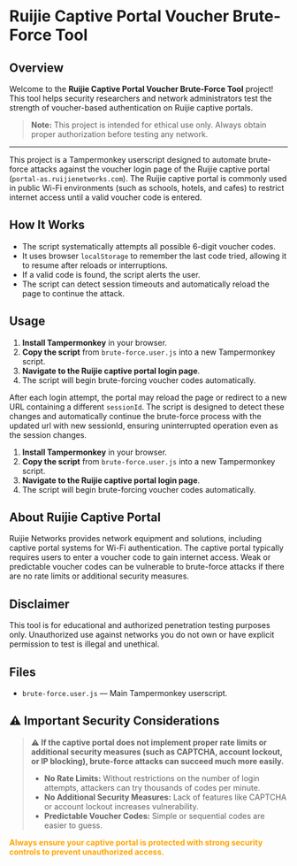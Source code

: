 # Ruijie Captive Portal Voucher Brute-Force Tool

## Overview

Welcome to the **Ruijie Captive Portal Voucher Brute-Force Tool** project! This tool helps security researchers and network administrators test the strength of voucher-based authentication on Ruijie captive portals.

> **Note:** This project is intended for ethical use only. Always obtain proper authorization before testing any network.

---

This project is a Tampermonkey userscript designed to automate brute-force attacks against the voucher login page of the Ruijie captive portal (`portal-as.ruijienetworks.com`). The Ruijie captive portal is commonly used in public Wi-Fi environments (such as schools, hotels, and cafes) to restrict internet access until a valid voucher code is entered.

## How It Works

- The script systematically attempts all possible 6-digit voucher codes.
- It uses browser `localStorage` to remember the last code tried, allowing it to resume after reloads or interruptions.
- If a valid code is found, the script alerts the user.
- The script can detect session timeouts and automatically reload the page to continue the attack.

## Usage

1. **Install Tampermonkey** in your browser.
2. **Copy the script** from `brute-force.user.js` into a new Tampermonkey script.
3. **Navigate to the Ruijie captive portal login page**.
4. The script will begin brute-forcing voucher codes automatically.

After each login attempt, the portal may reload the page or redirect to a new URL containing a different `sessionId`. The script is designed to detect these changes and automatically continue the brute-force process with the updated url with new sessionId, ensuring uninterrupted operation even as the session changes.

1. **Install Tampermonkey** in your browser.
2. **Copy the script** from `brute-force.user.js` into a new Tampermonkey script.
3. **Navigate to the Ruijie captive portal login page**.
4. The script will begin brute-forcing voucher codes automatically.

## About Ruijie Captive Portal

Ruijie Networks provides network equipment and solutions, including captive portal systems for Wi-Fi authentication. The captive portal typically requires users to enter a voucher code to gain internet access. Weak or predictable voucher codes can be vulnerable to brute-force attacks if there are no rate limits or additional security measures.

## Disclaimer

This tool is for educational and authorized penetration testing purposes only. Unauthorized use against networks you do not own or have explicit permission to test is illegal and unethical.

## Files

- `brute-force.user.js` — Main Tampermonkey userscript.

## ⚠️ Important Security Considerations

> **:warning: If the captive portal does not implement proper rate limits or additional security measures (such as CAPTCHA, account lockout, or IP blocking), brute-force attacks can succeed much more easily.**
>
> - **No Rate Limits:** Without restrictions on the number of login attempts, attackers can try thousands of codes per minute.
> - **No Additional Security Measures:** Lack of features like CAPTCHA or account lockout increases vulnerability.
> - **Predictable Voucher Codes:** Simple or sequential codes are easier to guess.

<span style="color:orange">**Always ensure your captive portal is protected with strong security controls to prevent unauthorized access.**</span>

